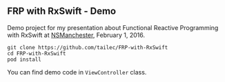 ## FRP with RxSwift - Demo
Demo project for my presentation about Functional Reactive Programming with RxSwift at [NSManchester](https://twitter.com/nsmanchester), February 1, 2016.


```
git clone https://github.com/tailec/FRP-with-RxSwift
cd FRP-with-RxSwift
pod install
```

You can find demo code in `ViewController` class.
